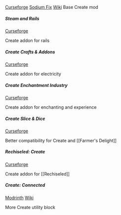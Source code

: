 [Curseforge](https://www.curseforge.com/minecraft/mc-mods/create-fabric)   [Sodium Fix](https://modrinth.com/mod/create-fabric-sodium-fix)   [Wiki](https://github.com/Creators-of-Create/Create/wiki)
Base Create mod


##### Steam and Rails
[Curseforge](https://www.curseforge.com/minecraft/mc-mods/create-steam-n-rails)

Create addon for rails

##### Create Crafts & Addons
[Curseforge](https://www.curseforge.com/minecraft/mc-mods/createaddition)

Create addon for electricity

##### Create Enchantment Industry
[Curseforge](https://www.curseforge.com/minecraft/mc-mods/create-enchantment-industry-fabric)

Create addon for enchanting and experience

##### Create Slice & Dice
[Curseforge](https://www.curseforge.com/minecraft/mc-mods/slice-and-dice)

Better compatibility for Create and [[Farmer's Delight]]

##### Rechiseled: Create
[Curseforge](https://www.curseforge.com/minecraft/mc-mods/rechiseled-create)

Create addon for [[Rechiseled]]

##### Create: Connected
[Modrinth](https://modrinth.com/mod/create-connected)   [Wiki](https://github.com/hlysine/create_connected/wiki/New-Features)

More Create utility block

